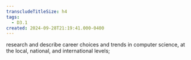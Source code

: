 ```yaml
---
transcludeTitleSize: h4
tags:
  - D3.1
created: 2024-09-28T21:19:41.000-0400
---
```

research and describe career choices and trends in computer science, at the local, national, and international levels;